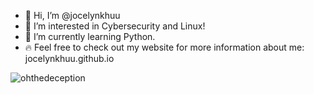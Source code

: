 - 👋 Hi, I’m @jocelynkhuu
- 🐧 I’m interested in Cybersecurity and Linux!
- 🌱 I’m currently learning Python.
- 🔥 Feel free to check out my website for more information about me: jocelynkhuu.github.io

<!---
jocelynkhuu/jocelynkhuu is a ✨ special ✨ repository because its `README.md` (this file) appears on your GitHub profile.
You can click the Preview link to take a look at your changes.
--->

![ohthedeception](https://user-images.githubusercontent.com/62637533/122638552-8e46ff00-d0a9-11eb-9263-044bd3b479b7.png)
